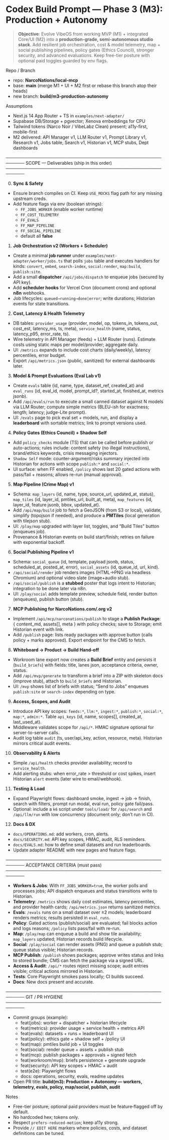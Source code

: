 # Codex Build Prompt — Phase 3 (M3): Production + Autonomy

> **Objective**: Evolve VibeOS from working MVP (M1) + integrated Core/UI (M2) into a **production-grade, semi-autonomous studio stack**. Add resilient job orchestration, cost & model telemetry, map + social publishing pipelines, policy gates (Ethics Council), stronger security, and advanced evaluations. Keep free-tier posture with optional paid toggles guarded by env flags.

Repo / Branch
- repo: **NarcoNations/local-mcp**
- base: **main** (merge M1 + UI + M2 first or rebase this branch atop their heads)
- new branch: **build/m3-production-autonomy**

Assumptions
- Next.js 14 App Router + TS in `examples/next-adapter/`
- Supabase DB/Storage + pgvector; Xenova embeddings for CPU
- Tailwind tokens (Narco Noir / VibeLabz Clean) present; a11y-first, mobile-first
- M2 delivered: API Manager v1, LLM Router v1, Prompt Library v1, Research v1, Jobs table, Search v1, Historian v1, MCP stubs, Dept dashboards

────────────────────────────────────────────────────────
SCOPE — Deliverables (ship in this order)
────────────────────────────────────────────────────────

0) **Sync & Safety**
- Ensure branch compiles on CI. Keep `USE_MOCKS` flag path for any missing upstream creds.
- Add feature flags via env (boolean strings):
  - `FF_JOBS_WORKER` (enable worker runtime)
  - `FF_COST_TELEMETRY`
  - `FF_EVALS`
  - `FF_MAP_PIPELINE`
  - `FF_SOCIAL_PIPELINE`
  - default all **false**

1) **Job Orchestration v2 (Workers + Scheduler)**
- Create a minimal **job runner** under `examples/next-adapter/worker/jobs.ts` that polls `jobs` table and executes handlers for kinds: `convert`, `embed`, `search-index`, `social:render`, `map:build`, `publish:site`.
- Add a small **dispatcher** `/api/jobs/dispatch` to enqueue jobs (secured by API key).
- Add **scheduler hooks** for Vercel Cron (document crons) and optional **n8n** webhooks.
- Job lifecycles: `queued→running→done|error`; write durations; Historian events for state transitions.

2) **Cost, Latency & Health Telemetry**
- DB tables: `provider_usage` (provider, model, op, tokens_in, tokens_out, cost_est, latency_ms, ts, meta), `service_health` (name, status, latency_p95, error_rate, ts).
- Wire telemetry in API Manager (feeds) + LLM Router (runs). Estimate costs using static maps per model/provider; aggregate daily.
- UI: `/metrics` expands to include cost charts (daily/weekly), latency percentiles, error budget.
- Export `/api/metrics.json` (public, sanitized) for external dashboards later.

3) **Model & Prompt Evaluations (Eval Lab v1)**
- Create `evals` table (id, name, type, dataset_ref, created_at) and `eval_runs` (id, eval_id, model, prompt_id?, started_at, finished_at, metrics jsonb).
- Add `/api/evals/run` to execute a small canned dataset against N models via LLM Router; compute simple metrics (BLEU-ish for exactness; length; latency; judge-Lite prompt).
- UI: `/evals` page to pick eval set + models, run, and display a **leaderboard** with sortable metrics; link to prompt versions used.

4) **Policy Gates (Ethics Council) + Shadow Self**
- Add `policy_checks` module (TS) that can be called before publish or auto-actions; rules include: content safety (no illegal instructions), brand/ethics keywords, crisis messaging injectors.
- `Shadow Self` mode: counter-argument/risks summary injected into Historian for actions with scope `publish:*` and `social:*`.
- UI surface: when FF enabled, `/policy` shows last 20 gated actions with pass/fail + reasons; allows re-run (manual approval).

5) **Map Pipeline (Crime Map) v1**
- Schema: `map_layers` (id, name, type, source_url, updated_at, status), `map_tiles` (id, layer_id, pmtiles_url, built_at, meta), `map_features` (id, layer_id, feature jsonb, bbox, updated_at).
- Add `/api/map/build` job to fetch a GeoJSON (from S3 or local), validate, simplify (topojson if needed), and produce a **PMTiles** (local generation with tilejson stub).
- UI: `/play/map` upgraded with layer list, toggles, and “Build Tiles” button (enqueues job).
- Provenance & Historian events on build start/finish; retries on failure with exponential backoff.

6) **Social Publishing Pipeline v1**
- Schema: `social_queue` (id, template, payload jsonb, status, scheduled_at, posted_at, error), `social_assets` (id, queue_id, url, kind).
- `/api/social/render` job renders images (HTML→PNG via headless Chromium) and optional video slate (image+audio stub).
- `/api/social/publish` is a **stubbed** poster that logs intent to Historian; integration to be done later via n8n.
- UI: `/play/social` adds template preview, schedule field, render button (enqueues), publish button (stub).

7) **MCP Publishing for NarcoNations.com/.org v2**
- Implement `/api/mcp/narconations/publish` to stage a **Publish Package**: { content_md, assets[], meta } with policy checks; save to Storage; emit Historian event with link.
- Add `/publish` page: lists ready packages with approve button (calls policy + marks approved). Export endpoint for the CMS to fetch.

8) **Whiteboard → Product → Build Hand‑off**
- Workroom lane export now creates a **Build Brief** entity and persists it (`build_briefs`) with fields: title, lanes json, acceptance criteria, owner, status.
- Add `/api/mvp/generate` to transform a brief into a ZIP with skeleton docs (improve stub), attach to `build_briefs` and Historian.
- UI: `/mvp` shows list of briefs with status; “Send to Jobs” enqueues `publish:site` or `search-index` depending on type.

9) **Access, Scopes, and Audit**
- Introduce API key scopes: `feeds:*`, `llm:*`, `ingest:*`, `publish:*`, `social:*`, `map:*`, `admin:*`. Table `api_keys` (id, name, scopes[], created_at, last_used_at).
- Middleware validates scope for `/api/*`. HMAC signature optional for server-to-server calls.
- Audit log table `audit` (ts, user/api_key, action, resource, meta). Historian mirrors critical audit events.

10) **Observability & Alerts**
- Simple `/api/health` checks provider availability; record to `service_health`.
- Add alerting stubs: when error_rate > threshold or cost spikes, insert Historian `alert` events (later wire to email/webhook).

11) **Testing & Load**
- Expand Playwright flows: dashboard smoke, ingest → job → finish, search with filters, prompt run modal, eval run, policy gate fail/pass.
- Optional: include a `k6` script under `tools/load/` for `/api/search` and `/api/llm/run` with low concurrency (document only; don’t run in CI).

12) **Docs & DX**
- `docs/OPERATIONS.md`: add workers, cron, alerts.
- `docs/SECURITY.md`: API key scopes, HMAC, audit, RLS reminders.
- `docs/EVALS.md`: how to define small datasets and run leaderboards.
- Update adapter README with new pages and feature flags.

────────────────────────────────────────────────────────
ACCEPTANCE CRITERIA (must pass)
────────────────────────────────────────────────────────
- **Workers & Jobs**: With `FF_JOBS_WORKER=true`, the worker polls and processes jobs; API dispatch enqueues and status transitions write to Historian.
- **Telemetry**: `/metrics` shows daily cost estimates, latency percentiles, and provider health cards; `/api/metrics.json` returns sanitized metrics.
- **Evals**: `/evals` runs on a small dataset over ≥2 models; leaderboard renders metrics; results persisted in `eval_runs`.
- **Policy**: Gated actions (publish/social) are evaluated; fail blocks action and logs reasons; `/policy` lists pass/fail with re-run.
- **Map**: `/play/map` can enqueue a build and show tile availability; `map_layers` updated; Historian records build lifecycle.
- **Social**: `/play/social` can render assets (PNG) and queue a publish stub; queue status visible; Historian records.
- **MCP Publish**: `/publish` shows packages; approve writes status and links to stored bundle; CMS can fetch the package via a signed URL.
- **Access & Audit**: `/api/*` routes reject missing scope; audit entries visible; critical actions mirrored in Historian.
- **Tests**: Core Playwright smokes pass locally; CI builds succeed.
- **Docs**: New docs present and accurate.

────────────────────────────────────────────────────────
GIT / PR HYGIENE
────────────────────────────────────────────────────────
- Commit groups (example):
  - feat(jobs): worker + dispatcher + historian lifecycle
  - feat(metrics): provider usage + service health + metrics API
  - feat(evals): datasets + runs + leaderboard UI
  - feat(policy): ethics gate + shadow self + /policy UI
  - feat(map): pmtiles build job + UI toggles
  - feat(social): render queue + assets + publish stub
  - feat(mcp): publish packages + approvals + signed fetch
  - feat(workroom/mvp): briefs persistence + generate upgrade
  - feat(security): API key scopes + HMAC + audit
  - test(e2e): Playwright flows
  - docs: operations, security, evals, readme updates
- Open PR title: **build(m3): Production + Autonomy — workers, telemetry, evals, policy, map/social, publish, audit**

Notes
- Free-tier posture; optional paid providers must be feature‑flagged off by default.
- No hardcoded hex; tokens only.
- Respect `prefers-reduced-motion`; keep a11y strong.
- Provide `// EDIT HERE` markers where policies, costs, and dataset definitions can be tuned.
